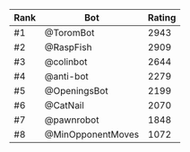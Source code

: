 Rank|Bot|Rating
---|---|---
#1|@ToromBot|2943
#2|@RaspFish|2909
#3|@colinbot|2644
#4|@anti-bot|2279
#5|@OpeningsBot|2199
#6|@CatNail|2070
#7|@pawnrobot|1848
#8|@MinOpponentMoves|1072

